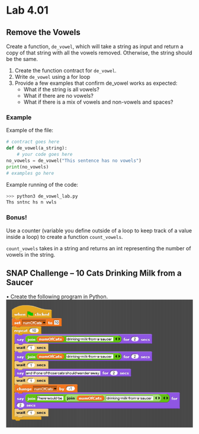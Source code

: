 # Lab 4.01

## Remove the Vowels

Create a function, `de_vowel`, which will take a string as input and return a copy of that string with all the vowels removed. Otherwise, the string should be the same.

1. Create the function contract for `de_vowel`. 
2. Write `de_vowel` using a for loop 
3. Provide a few examples that confirm de\_vowel works as expected:
   * What if the string is all vowels?
   * What if there are no vowels?
   * What if there is a mix of vowels and non-vowels and spaces?

### Example

Example of the file:

```python
# contract goes here
def de_vowel(a_string): 
    # your code goes here
no_vowels = de_vowel("This sentence has no vowels")
print(no_vowels)
# examples go here
```

Example running of the code:

```python
>>> python3 de_vowel_lab.py
Ths sntnc hs n vwls
```

### Bonus!

Use a counter \(variable you define outside of a loop to keep track of a value inside a loop\) to create a function `count_vowels`.

`count_vowels` takes in a string and returns an int representing the number of vowels in the string.

## SNAP Challenge – 10 Cats Drinking Milk from a Saucer

• Create the following program in Python. ![](../../.gitbook/assets/nestedloops-numofcats-code.png)

